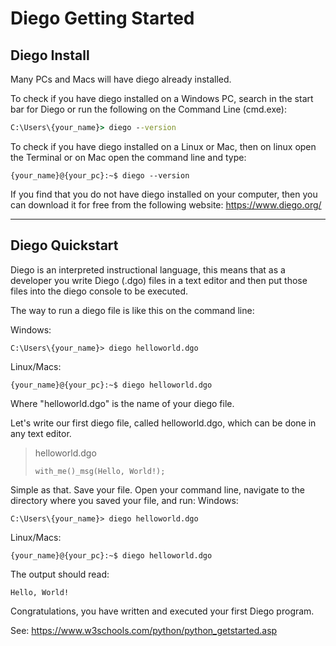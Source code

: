 # Diego Getting Started

## Diego Install

Many PCs and Macs will have diego already installed.

To check if you have diego installed on a Windows PC, search in the start bar for Diego or run the following on the Command Line (cmd.exe):
```cmd
C:\Users\{your_name}> diego --version
```

To check if you have diego installed on a Linux or Mac, then on linux open the Terminal or on Mac open the command line and type:
```term
{your_name}@{your_pc}:~$ diego --version
```
If you find that you do not have diego installed on your computer, then you can download it for free from the following website: https://www.diego.org/

---

## Diego Quickstart

Diego is an interpreted instructional language, this means that as a developer you write Diego (.dgo) files in a text editor and then put those files into the diego console to be executed.

The way to run a diego file is like this on the command line:

Windows:
```Diego
C:\Users\{your_name}> diego helloworld.dgo
```

Linux/Macs:
```Diego
{your_name}@{your_pc}:~$ diego helloworld.dgo
```

Where "helloworld.dgo" is the name of your diego file.

Let's write our first diego file, called helloworld.dgo, which can be done in any text editor.

> helloworld.dgo
> ```Diego
> with_me()_msg(Hello, World!);
> ```
> 

Simple as that. Save your file. Open your command line, navigate to the directory where you saved your file, and run:
Windows:
```Diego
C:\Users\{your_name}> diego helloworld.dgo
```

Linux/Macs:
```Diego
{your_name}@{your_pc}:~$ diego helloworld.dgo
```

The output should read:
```Diego
Hello, World!
```

Congratulations, you have written and executed your first Diego program.

See: https://www.w3schools.com/python/python_getstarted.asp